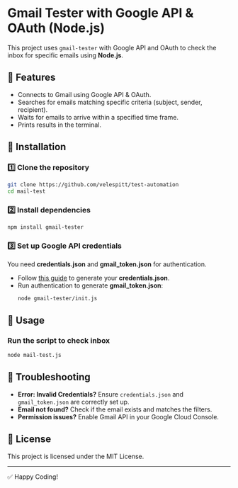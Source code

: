 # Gmail Tester with Google API & OAuth (Node.js)

This project uses `gmail-tester` with Google API and OAuth to check the inbox for specific emails using **Node.js**.

## 📌 Features
- Connects to Gmail using Google API & OAuth.
- Searches for emails matching specific criteria (subject, sender, recipient).
- Waits for emails to arrive within a specified time frame.
- Prints results in the terminal.

## 🚀 Installation

### 1️⃣ Clone the repository
```sh
git clone https://github.com/velespitt/test-automation
cd mail-test
```

### 2️⃣ Install dependencies
```sh
npm install gmail-tester
```

### 3️⃣ Set up Google API credentials
You need **credentials.json** and **gmail_token.json** for authentication.

- Follow [this guide](https://developers.google.com/gmail/api/quickstart/nodejs) to generate your **credentials.json**.
- Run authentication to generate **gmail_token.json**:
  ```sh
  node gmail-tester/init.js
  ```

## 📝 Usage

### Run the script to check inbox
```sh
node mail-test.js
```
## 🔧 Troubleshooting
- **Error: Invalid Credentials?** Ensure `credentials.json` and `gmail_token.json` are correctly set up.
- **Email not found?** Check if the email exists and matches the filters.
- **Permission issues?** Enable Gmail API in your Google Cloud Console.

## 📜 License
This project is licensed under the MIT License.

---
✅ Happy Coding!
